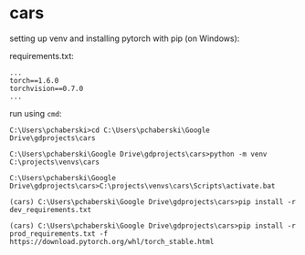 # cars

setting up venv and installing pytorch with pip (on Windows):

requirements.txt:

```
...
torch==1.6.0
torchvision==0.7.0
...
```

run using `cmd`:

```
C:\Users\pchaberski>cd C:\Users\pchaberski\Google Drive\gdprojects\cars

C:\Users\pchaberski\Google Drive\gdprojects\cars>python -m venv C:\projects\venvs\cars

C:\Users\pchaberski\Google Drive\gdprojects\cars>C:\projects\venvs\cars\Scripts\activate.bat

(cars) C:\Users\pchaberski\Google Drive\gdprojects\cars>pip install -r dev_requirements.txt

(cars) C:\Users\pchaberski\Google Drive\gdprojects\cars>pip install -r prod_requirements.txt -f https://download.pytorch.org/whl/torch_stable.html
```
